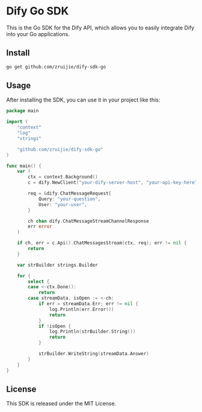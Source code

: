 # Dify Go SDK
This is the Go SDK for the Dify API, which allows you to easily integrate Dify into your Go applications.

## Install
```bash
go get github.com/zruijie/dify-sdk-go
```

## Usage
After installing the SDK, you can use it in your project like this:

```go
package main

import (
	"context"
	"log"
	"strings"

    "github.com/zruijie/dify-sdk-go"
)

func main() {
	var (
		ctx = context.Background()
		c = dify.NewClient("your-dify-server-host", "your-api-key-here")

		req = &dify.ChatMessageRequest{
			Query: "your-question",
			User: "your-user",
		}

		ch chan dify.ChatMessageStreamChannelResponse
		err error
	)

	if ch, err = c.Api().ChatMessagesStream(ctx, req); err != nil {
		return
	}

	var strBuilder strings.Builder

	for {
		select {
		case <-ctx.Done():
			return
		case streamData, isOpen := <-ch:
			if err = streamData.Err; err != nil {
				log.Println(err.Error())
				return
			}
			if !isOpen {
				log.Println(strBuilder.String())
				return
			}

			strBuilder.WriteString(streamData.Answer)
		}
	}
}

```

## License
This SDK is released under the MIT License.